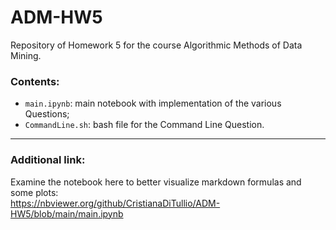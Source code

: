 # ADM-HW5

Repository of Homework 5 for the course Algorithmic Methods of Data Mining. 

### Contents:
- `main.ipynb`: main notebook with implementation of the various Questions;
- `CommandLine.sh`: bash file for the Command Line Question.

---

### Additional link:
Examine the notebook here to better visualize markdown formulas and some plots: <br>
https://nbviewer.org/github/CristianaDiTullio/ADM-HW5/blob/main/main.ipynb

